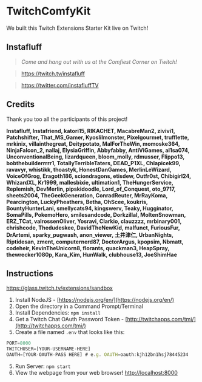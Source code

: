 # TwitchComfyKit
We built this Twitch Extensions Starter Kit live on Twitch!

## Instafluff ##
> *Come and hang out with us at the Comfiest Corner on Twitch!*

> https://twitch.tv/instafluff

> https://twitter.com/instafluffTV

## Credits ##
Thank you too all the participants of this project!

**Instafluff, Instafriend, katori15, RIKACHET, MacabreMan2, zivivi1, Patchshifter, That_MS_Gamer, Kyoslilmonster, Pixelgourmet, trufflette, mrkinix, villainthegreat, Deitypotato, MalForTheWin, momoske364, NinjaFalcon_2, nallaj, ElysiaGriffin, Abbyfabby, AntiViGames, al1sa074, UnconventionalBeing, lizardqueen, bloom_molly, rdmusser, Flippo13, bobthebuilderrrrr1, TotallyTerribleTaters, DEAD_P1XL, Chlapicek99, ravavyr, whistikk, thoastyk, HonestDanGames, MerlinLeWizard, VoiceOfGrog, Eragoth186, sciondragons, etisdew, Outfr0st, Chibigirl24, WhizardXL, Kr1999, mallesbixie, ultimation1, TheHungerService, Replemish, DevMerlin, pipskidoodle, Lord_of_Conquest, oto_9717, sheets2004, TheGeekGeneration, ConradReuter, MrRayKoma, Pearcington, LuckyPheathers, Betha, OhScee, koukris, BountyHunterLani, smellycats94, kingswerv, Teaky, Hugginator, SomaPills, PokemoHero, smilesandcode, DorkzillaI, MoltenSnowman, ERZ_TCat, valrossenOliver, Yosravi, Clarkio, clauzzzz, mrbinary001, chrishcode, Thedudeskee, DavidTheNewKid, malfunct, FuriousFur, DrArtemi, sparky_pugwash, anon_viewer, 土井津仁, UrbanNights, Riptidesan, zment, computernerd87, DoctorArgus, kpopsim, Nbmatt, codeheir, KevinTheUnicorn8, florants, quackman3, HeapSpray, thewrecker1080p, Kara_Kim, HunWalk, clubhouse13, JoeShimHae**

## Instructions ##

https://glass.twitch.tv/extensions/sandbox

1. Install NodeJS - [https://nodejs.org/en/](https://nodejs.org/en/)
2. Open the directory in a Command Prompt/Terminal
3. Install Dependencies: `npm install`
4. Get a Twitch Chat OAuth Password Token - [http://twitchapps.com/tmi/](http://twitchapps.com/tmi/)
4. Create a file named `.env` that looks like this:
```javascript
PORT=8000
TWITCHUSER=[YOUR-USERNAME-HERE]
OAUTH=[YOUR-OAUTH-PASS HERE] # e.g. OAUTH=oauth:kjh12bn1hsj78445234
```
5. Run Server: `npm start`
6. View the webpage from your web browser! [http://localhost:8000](http://localhost:8000)
